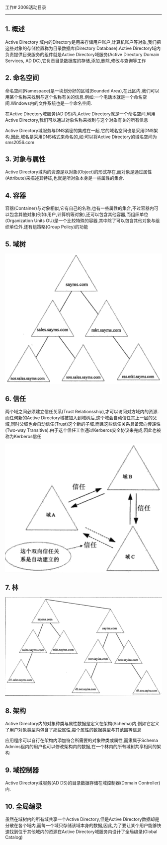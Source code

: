 工作# 2008活动目录

---

## 1. 概述
Active Directory 域内的Directory是用来存储用户账户,计算机账户等对象,我们把这些对象的存储位置称为目录数据库(Directory Database).Active Directory域内负责提供目录服务的组件就是Active Directory域服务(Active Directory Domain Services, AD DC),它负责目录数据库的存储,添加,删除,修改与查询等工作

## 2. 命名空间
命名空间(Namespace)是一块划分好的区域(Bounded Area),在此区内,我们可以用某个名称来找到与这个名称有关的信息.例如:一个电话本就是一个命名空间.Windows内的文件系统也是一个命名空间.

在Active Directory域服务(AD DS)内,Active Directory就是一个命名空间,利用Active Directory,我们可以通过对象名称来找到与这个对象有关的所有信息

Active Directory域服务与DNS紧密的集成在一起,它的域名空间也是采用DNS架构,因此,域名是采用DNS格式来命名的,如:可以将Active Directory的域名空间为sms2056.com

## 3. 对象与属性
Active Directory域内的资源是以对象(Object)的形式存在,而对象是通过属性(Attribute)来描述其特征,也就是所对象本身是一些属性的集合.

## 4. 容器
容器(Container)与对象相似,它有自己的名称,也有一些属性的集合,不过容器内可以包含其他对象(例如:用户,计算机等对象),还可以包含其他容器,而组织单位(Organization Units OU)是一个比较特殊的容器,其中除了可以包含其他对象与组织单位外,还有组策略(Group Policy)的功能

## 5. 域树

![](/windows/win2008R2/serverAD/image/readme-1.png)

## 6. 信任

两个域之间必须建立信任关系(Trust Relationsship),才可以访问对方域内的资源.而任何新的Active Directory域被加入到域树后,这个域会自动信任其上一层的父域,同时父域也会自动信任(Trust)这个新的子域.而且这些信任关系具备双向传递性(Two-way Transitive).由于这个信任工作通过Kerberos安全协议来完成,因此也被称为Kerberos信任

![](/windows/win2008R2/serverAD/image/readme-2.png)

## 7. 林

![](/windows/win2008R2/serverAD/image/readme-3.png)

## 8. 架构

Active Directory内的对象种类与属性数据是定义在架构(Schema)内,例如它定义了用户对象类型内包含了那些属性,每个属性的数据类型与其范围等信息

应用程序可以自行在架构内添加符合所需要的对象种类或属性,而隶属于Schema Admins组内的用户也可以修改架构内的数据,在一个林内的所有域树共享相同的架构

## 9. 域控制器

Active Directory域服务(AD DS)的目录数据存储在域控制器(Domain Controller)内.

## 10. 全局编录
虽然在域树内的所有域共享一个Active Directory,但是Active Directory数据却是分散在各个域内,而每一个域只存储该域本身的数据,因此,为了要让某个用户能够快速找到位于其他域内的资源在Active Directory域服务内设计了全局编录(Global Catalog)







